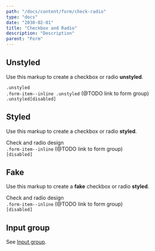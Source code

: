 ```yaml
---
path: "/docs/content/form/check-radio"
type: "docs"
date: "2030-02-01"
title: "Checkbox and Radio"
description: "Description"
parent: "Form"
---
```


<h2>Unstyled</h2>

<p>Use this markup to create a checkbox or radio <strong>unstyled</strong>.</p>

<script type="text/plain" class="language-markup">
  <div class="form-item">
    <input type="checkbox" id="checkbox-unstyled" class="unstyled">
    <label class="form-label" for="checkbox-unstyled">
      <!-- content -->
    </label>
  </div>

  <div class="form-item">
    <input type="radio" id="radio-unstyled" name="radio-unstyled" class="unstyled">
    <label class="form-label" for="radio-unstyled">
      <!-- content -->
    </label>
  </div>
</script>

<demo>
  <div class="demo-inner">
    <div class="demo-item" data-iframe="/demos/form/check-radio/unstyled-block" data-name="block">
      <div class="demo-text">
        <div class="alert_content">
          <code>.unstyled</code>
        </div>
      </div>
    </div>
  </div>
  <div class="demo-inner">
    <div class="demo-item" data-iframe="/demos/form/check-radio/unstyled-inline" data-name="inline">
      <div class="demo-text">
        <div class="alert_content">
          <code>.form-item--inline .unstyled</code> (@TODO link to form group)
        </div>
      </div>
    </div>
  </div>
  <div class="demo-inner">
    <div class="demo-item" data-iframe="/demos/form/check-radio/unstyled-disabled" data-name="disabled">
      <div class="demo-text">
        <div class="alert_content">
          <code>.unstyled[disabled]</code>
        </div>
      </div>
    </div>
  </div>
</demo>

<h2>Styled</h2>

<p>Use this markup to create a checkbox or radio <strong>styled</strong>.</p>

<script type="text/plain" class="language-markup">
  <div class="form-item">
    <input type="checkbox" id="checkbox-styled">
    <label class="form-label" for="checkbox-styled">
      <!-- content -->
    </label>
  </div>

  <div class="form-item">
    <input type="radio" id="radio-styled" name="radio-styled">
    <label class="form-label" for="radio-styled">
      <!-- content -->
    </label>
  </div>
</script>

<demo>
  <div class="demo-inner">
    <div class="demo-item" data-iframe="/demos/form/check-radio/styled-block" data-name="block">
      <div class="demo-text">
        <div class="alert_content">
          Check and radio design
        </div>
      </div>
    </div>
  </div>
  <div class="demo-inner">
    <div class="demo-item" data-iframe="/demos/form/check-radio/styled-inline" data-name="inline">
      <div class="demo-text">
        <div class="alert_content">
          <code>.form-item--inline</code> (@TODO link to form group)
        </div>
      </div>
    </div>
  </div>
  <div class="demo-inner">
    <div class="demo-item" data-iframe="/demos/form/check-radio/styled-disabled" data-name="disabled">
      <div class="demo-text">
        <div class="alert_content">
          <code>[disabled]</code>
        </div>
      </div>
    </div>
  </div>
</demo>

<h2>Fake</h2>

<p>Use this markup to create a <strong>fake</strong> checkbox or radio <strong>styled</strong>.</p>

<script type="text/plain" class="language-markup">
  <div class="form-item">
    <div class="checkbox-styled">
      <!-- content -->
    </div>
  </div>

  <div class="form-item">
    <div class="radio-styled">
      <!-- content -->
    </div>
  </div>
</script>

<demo>
  <div class="demo-inner">
    <div class="demo-item" data-iframe="/demos/form/check-radio/fake-block" data-name="block">
      <div class="demo-text">
        <div class="alert_content">
          Check and radio design
        </div>
      </div>
    </div>
  </div>
  <div class="demo-inner">
    <div class="demo-item" data-iframe="/demos/form/check-radio/fake-inline" data-name="inline">
      <div class="demo-text">
        <div class="alert_content">
          <code>.form-item--inline</code> (@TODO link to form group)
        </div>
      </div>
    </div>
  </div>
  <div class="demo-inner">
    <div class="demo-item" data-iframe="/demos/form/check-radio/fake-disabled" data-name="disabled">
      <div class="demo-text">
        <div class="alert_content">
          <code>[disabled]</code>
        </div>
      </div>
    </div>
  </div>
</demo>

<h2>Input group</h2>

<p>See <a href="{% link _docs/content/group.html %}#input-group">Input group</a>.</p>
